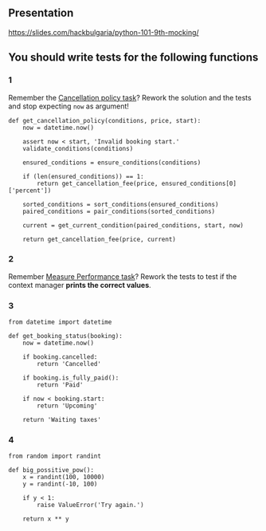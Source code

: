 ## Presentation

https://slides.com/hackbulgaria/python-101-9th-mocking/

## You should write tests for the following functions

### 1

Remember the [Cancellation policy task](https://github.com/HackBulgaria/Programming-101-Python-2020-Spring/tree/master/week02/02.CancellationPolicy)? Rework the solution and the tests and stop expecting `now` as argument!

```
def get_cancellation_policy(conditions, price, start):
    now = datetime.now()

    assert now < start, 'Invalid booking start.'
    validate_conditions(conditions)

    ensured_conditions = ensure_conditions(conditions)

    if (len(ensured_conditions)) == 1:
        return get_cancellation_fee(price, ensured_conditions[0]['percent'])

    sorted_conditions = sort_conditions(ensured_conditions)
    paired_conditions = pair_conditions(sorted_conditions)

    current = get_current_condition(paired_conditions, start, now)

    return get_cancellation_fee(price, current)
```

### 2

Remember [Measure Performance task](https://github.com/HackBulgaria/Programming-101-Python-2020-Spring/tree/master/week07/01.ContextManagers#measure-performance)? Rework the tests to test if the context manager **prints the correct values**.

### 3

```
from datetime import datetime

def get_booking_status(booking):
    now = datetime.now()

    if booking.cancelled:
        return 'Cancelled'

    if booking.is_fully_paid():
        return 'Paid'

    if now < booking.start:
        return 'Upcoming'

    return 'Waiting taxes'
```

### 4

```
from random import randint

def big_possitive_pow():
    x = randint(100, 10000)
    y = randint(-10, 100)

    if y < 1:
        raise ValueError('Try again.')

    return x ** y
```
